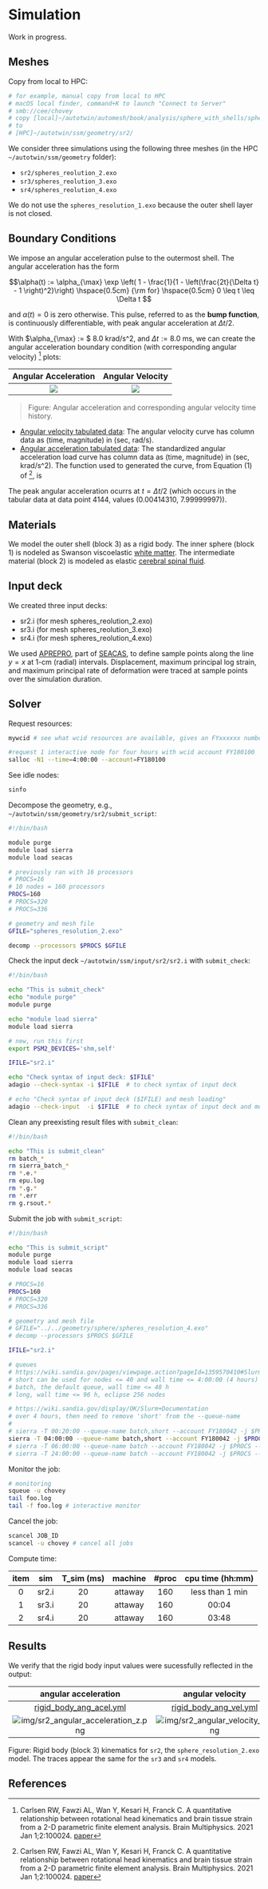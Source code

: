 # Simulation

Work in progress.

## Meshes

Copy from local to HPC:

```sh
# for example, manual copy from local to HPC
# macOS local finder, command+K to launch "Connect to Server"
# smb://cee/chovey
# copy [local]~/autotwin/automesh/book/analysis/sphere_with_shells/spheres_resolution_2.exo
# to
# [HPC]~/autotwin/ssm/geometry/sr2/
```

We consider three simulations using the following three meshes (in the HPC `~/autotwin/ssm/geometry` folder):

* `sr2/spheres_reolution_2.exo`
* `sr3/spheres_reolution_3.exo`
* `sr4/spheres_reolution_4.exo`

We do not use the `spheres_resolution_1.exo` because the outer shell layer is not closed.

## Boundary Conditions

We impose an angular acceleration pulse to the outermost shell.
The angular acceleration has the form

$$\alpha(t) := \alpha_{\max} \exp \left( 1 - \frac{1}{1 - \left(\frac{2t}{\Delta t} - 1 \right)^2}\right) \hspace{0.5cm} {\rm for} \hspace{0.5cm} 0 \leq t \leq \Delta t $$

and $\alpha(t) = 0$ is zero otherwise.  This pulse, referred to as the **bump function**, is continuously differentiable, with peak angular acceleration at $\Delta t / 2$.

With $\alpha_{\max} := $ 8.0 krad/s^2, and $\Delta t := 8.0$ ms, we can create the angular acceleration boundary condition (with corresponding angular velocity) [^Carlsen_2021] plots:

| Angular Acceleration | Angular Velocity |
| :---: | :---: |
| ![](img/AngAccel.png) | ![](img/AngVel.png) |
> Figure: Angular acceleration and corresponding angular velocity time history.

* [Angular velocity tabulated data](https://1drv.ms/u/s!ApVSeeLlvsE8g_4yrDrMBjYM28vt6A?e=reeUyW):  The angular velocity curve has column data as (time, magnitude) in (sec, rad/s).
* [Angular acceleration tabulated data](https://1drv.ms/u/s!ApVSeeLlvsE8g_4xLyBDaZDDXvh7iw?e=iikM6v):  The standardized angular acceleration load curve has column data as (time, magnitude) in (sec, krad/s^2).  The function used to generated the curve, from Equation (1) of [^Carlsen_2021], is

The peak angular acceleration ocurrs at $t=\Delta t / 2$ (which occurs in the tabular data at data point 4144, values (0.00414310, 7.99999997)).

## Materials

We model the outer shell (block 3) as a rigid body.  The inner sphere (block 1) is nodeled as Swanson viscoelastic [white matter](https://github.com/autotwin/ssm/blob/1fd3382f1b050465050ebc66c8fe7bbc87d690c3/material/whitematter.txt).  The intermediate material (block 2) is modeled as elastic [cerebral spinal fluid](https://github.com/autotwin/ssm/blob/1fd3382f1b050465050ebc66c8fe7bbc87d690c3/material/csf.txt).

## Input deck

We created three input decks:

* sr2.i (for mesh spheres_reolution_2.exo)
* sr3.i (for mesh spheres_reolution_3.exo)
* sr4.i (for mesh spheres_reolution_4.exo)

We used [APREPRO](https://sandialabs.github.io/seacas-docs/aprepro.pdf), part of [SEACAS](https://sandialabs.github.io/seacas-docs/sphinx/html/index.html#aprepro), to define sample points along the line $y = x$ at 1-cm (radial) intervals.  Displacement, maximum principal log strain, and maximum principal rate of deformation were traced at sample points over the simulation duration.

## Solver

Request resources:

```sh
mywcid # see what wcid resources are available, gives an FYxxxxxx number
```

```sh
#request 1 interactive node for four hours with wcid account FY180100
salloc -N1 --time=4:00:00 --account=FY180100
```

See idle nodes:

```sh
sinfo
```

Decompose the geometry, e.g., `~/autotwin/ssm/geometry/sr2/submit_script`:

```sh
#!/bin/bash

module purge
module load sierra
module load seacas

# previously ran with 16 processors
# PROCS=16
# 10 nodes = 160 processors
PROCS=160
# PROCS=320
# PROCS=336

# geometry and mesh file
GFILE="spheres_resolution_2.exo"

decomp --processors $PROCS $GFILE
```

Check the input deck `~/autotwin/ssm/input/sr2/sr2.i` with `submit_check`:

```sh
#!/bin/bash

echo "This is submit_check"
echo "module purge"
module purge

echo "module load sierra"
module load sierra

# new, run this first
export PSM2_DEVICES='shm,self'

IFILE="sr2.i"

echo "Check syntax of input deck: $IFILE"
adagio --check-syntax -i $IFILE  # to check syntax of input deck

# echo "Check syntax of input deck ($IFILE) and mesh loading"
adagio --check-input  -i $IFILE  # to check syntax of input deck and mesh load
```

Clean any preexisting result files with `submit_clean`:

```sh
#!/bin/bash

echo "This is submit_clean"
rm batch_*
rm sierra_batch_*
rm *.e.*
rm epu.log
rm *.g.*
rm *.err
rm g.rsout.*
```

Submit the job with `submit_script`:

```sh
#!/bin/bash

echo "This is submit_script"
module purge
module load sierra
module load seacas

# PROCS=16
PROCS=160
# PROCS=320
# PROCS=336

# geometry and mesh file
# GFILE="../../geometry/sphere/spheres_resolution_4.exo"
# decomp --processors $PROCS $GFILE

IFILE="sr2.i"

# queues
# https://wiki.sandia.gov/pages/viewpage.action?pageId=1359570410#SlurmDocumentation-Queues
# short can be used for nodes <= 40 and wall time <= 4:00:00 (4 hours)
# batch, the default queue, wall time <= 48 h
# long, wall time <= 96 h, eclipse 256 nodes

# https://wiki.sandia.gov/display/OK/Slurm+Documentation
# over 4 hours, then need to remove 'short' from the --queue-name
#
# sierra -T 00:20:00 --queue-name batch,short --account FY180042 -j $PROCS --job-name $IFILE --run adagio -i $IFILE
sierra -T 04:00:00 --queue-name batch,short --account FY180042 -j $PROCS --job-name $IFILE --run adagio -i $IFILE
# sierra -T 06:00:00 --queue-name batch --account FY180042 -j $PROCS --job-name $IFILE --run adagio -i $IFILE
# sierra -T 24:00:00 --queue-name batch --account FY180042 -j $PROCS --job-name $IFILE --run adagio -i $IFILE
```

Monitor the job:

```sh
# monitoring
squeue -u chovey
tail foo.log
tail -f foo.log # interactive monitor
```

Cancel the job:

```sh
scancel JOB_ID
scancel -u chovey # cancel all jobs
```

Compute time:

item | sim | T_sim (ms) | machine | #proc | cpu time (hh:mm)
:---: | :---: | :---: | :---: | :---: | :---:
0 | sr2.i | 20 | attaway | 160 | less than 1 min
1 | sr3.i | 20 | attaway | 160 | 00:04
2 | sr4.i | 20 | attaway | 160 | 03:48

## Results

We verify that the rigid body input values were sucessfully reflected in the output:

angular acceleration | angular velocity | angular position
:---: | :---: | :---:
[rigid_body_ang_acel.yml](rigid_body_ang_acel.yml) | [rigid_body_ang_vel.yml](rigid_body_ang_vel.yml) | [rigid_body_ang_pos.yml](rigid_body_ang_pos.yml)
![img/sr2_angular_acceleration_z.png](img/sr2_angular_acceleration_z.png) | ![img/sr2_angular_velocity_z.png](img/sr2_angular_velocity_z.png) | ![img/sr2_angular_position_z.png](img/sr2_angular_position_z.png)

Figure: Rigid body (block 3) kinematics for `sr2`, the `sphere_resolution_2.exo` model.  The traces appear the same for the `sr3` and `sr4` models.

## References

[^Carlsen_2021]: Carlsen RW, Fawzi AL, Wan Y, Kesari H, Franck C. A quantitative relationship between rotational head kinematics and brain tissue strain from a 2-D parametric finite element analysis. Brain Multiphysics. 2021 Jan 1;2:100024.  [paper](https://1drv.ms/b/s!ApVSeeLlvsE8g9tyGKINkyp_5cb1hA?e=G9XGIZ)
